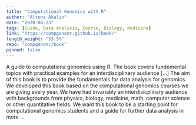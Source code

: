 ```yaml
---
title: "Computational Genomics with R"
author: "Altuna Akalin"
date: "2020-04-23"
tags: [Guide, Data Analysis, Course, Biology, Medicine]
link: "https://compgenomr.github.io/book/"
length_weight: "33.5%"
repo: "compgenomr/book"
pinned: false
---
```


A guide to computationa genomics using R. The book covers fundemental topics with practical examples for an interdisciplinery audience [...] The aim of this book is to provide the fundamentals for data analysis for genomics. We developed this book based on the computational genomics courses we are giving every year. We have had invariably an interdisicplinary audience with backgrounds from physics, biology, medicine, math, computer science or other quantitative fields. We want this book to be a starting point for computational genomics students and a guide for further data analysis in more ...
